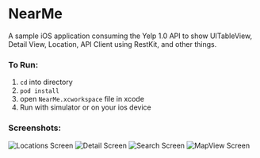 NearMe
======

A sample iOS application consuming the Yelp 1.0 API to show UITableView, Detail View, Location, API Client using RestKit, and other things.


### To Run:
1. ```cd``` into directory
2. ```pod install```
3. open ```NearMe.xcworkspace``` file in xcode
4. Run with simulator or on your ios device


### Screenshots:
![Locations Screen](https://f.cloud.github.com/assets/389926/2431890/134f4040-ad49-11e3-9309-2edfef35cd87.png)
![Detail Screen](https://f.cloud.github.com/assets/389926/2431888/134ce21e-ad49-11e3-803e-ce818ba0292f.png)
![Search Screen](https://f.cloud.github.com/assets/389926/2431889/134f1f84-ad49-11e3-9977-aa71e4f148bb.png)
![MapView Screen](https://f.cloud.github.com/assets/389926/2431887/13420d94-ad49-11e3-9eb1-da26a24e1f96.png)

